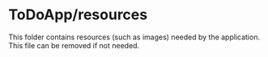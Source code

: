 # ToDoApp/resources

This folder contains resources (such as images) needed by the application. This file can
be removed if not needed.

